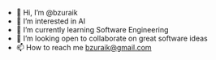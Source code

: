 - 👋 Hi, I’m @bzuraik
- 👀 I’m interested in AI
- 🌱 I’m currently learning Software Engineering
- 💞️ I’m looking open to collaborate on great software ideas
- 📫 How to reach me bzuraik@gmail.com

<!---
bzuraik/bzuraik is a ✨ special ✨ repository because its `README.md` (this file) appears on your GitHub profile.
You can click the Preview link to take a look at your changes.
--->
